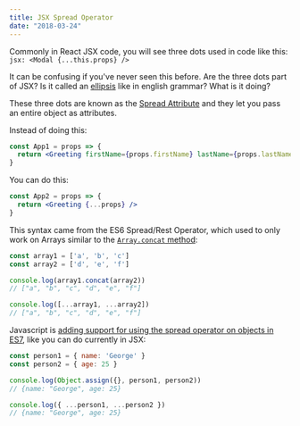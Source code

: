 ```yaml
---
title: JSX Spread Operator
date: "2018-03-24"
---
```


Commonly in React JSX code, you will see three dots used in code like this: `jsx: <Modal {...this.props} />`

It can be confusing if you've never seen this before. Are the three dots part of JSX? Is it called an [ellipsis](https://en.wikipedia.org/wiki/Ellipsis) like in english grammar? What is it doing?

These three dots are known as the [Spread Attribute](https://reactjs.org/docs/jsx-in-depth.html#spread-attributes) and they let you pass an entire object as attributes.

Instead of doing this:

```jsx
const App1 = props => {
  return <Greeting firstName={props.firstName} lastName={props.lastName} />
}
```

You can do this:

```jsx
const App2 = props => {
  return <Greeting {...props} />
}
```

This syntax came from the ES6 Spread/Rest Operator, which used to only work on Arrays similar to the [`Array.concat` method](https://developer.mozilla.org/en-US/docs/Web/JavaScript/Reference/Global_Objects/Array/concat):

```javascript
const array1 = ['a', 'b', 'c']
const array2 = ['d', 'e', 'f']

console.log(array1.concat(array2))
// ["a", "b", "c", "d", "e", "f"]

console.log([...array1, ...array2])
// ["a", "b", "c", "d", "e", "f"]
```

Javascript is [adding support for using the spread operator on objects in ES7](https://github.com/tc39/proposal-object-rest-spread), like you can do currently in JSX:

```javascript
const person1 = { name: 'George' }
const person2 = { age: 25 }

console.log(Object.assign({}, person1, person2))
// {name: "George", age: 25}

console.log({ ...person1, ...person2 })
// {name: "George", age: 25}
```
